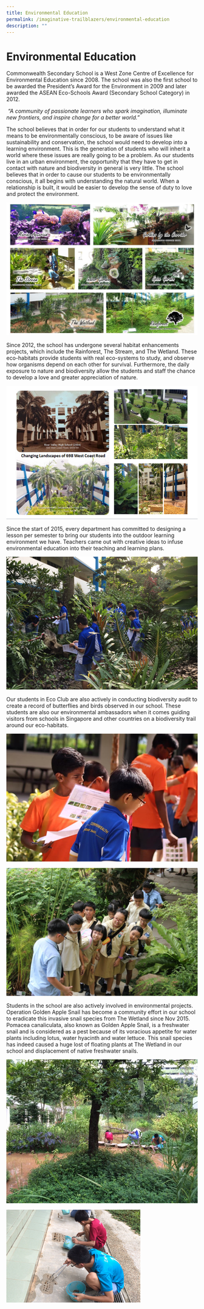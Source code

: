 ```yaml
---
title: Environmental Education
permalink: /imaginative-trailblazers/environmental-education
description: ""
---
```

Environmental Education
=======================

Commonwealth Secondary School is a West Zone Centre of Excellence for Environmental Education since 2008. The school was also the first school to be awarded the President’s Award for the Environment in 2009 and later awarded the ASEAN Eco-Schools Award (Secondary School Category) in 2012.

  

 _“A community of passionate learners who spark imagination, illuminate new frontiers, and inspire change for a better world.”_ 

  

The school believes that in order for our students to understand what it means to be environmentally conscious, to be aware of issues like sustainability and conservation, the school would need to develop into a learning environment. This is the generation of students who will inherit a world where these issues are really going to be a problem. As our students live in an urban environment, the opportunity that they have to get in contact with nature and biodiversity in general is very little. The school believes that in order to cause our students to be environmentally conscious, it all begins with understanding the natural world. When a relationship is built, it would be easier to develop the sense of duty to love and protect the environment.

![](/images/Imaginative%20Trailblazers/enviro1.jpg)

Since 2012, the school has undergone several habitat enhancements projects, which include the Rainforest, The Stream, and The Wetland. These eco-habitats provide students with real eco-systems to study, and observe how organisms depend on each other for survival. Furthermore, the daily exposure to nature and biodiversity allow the students and staff the chance to develop a love and greater appreciation of nature.


![](/images/Imaginative%20Trailblazers/enviro2.png)

Since the start of 2015, every department has committed to designing a lesson per semester to bring our students into the outdoor learning environment we have. Teachers came out with creative ideas to infuse environmental education into their teaching and learning plans.

![](/images/Imaginative%20Trailblazers/enviro3.png)


Our students in Eco Club are also actively in conducting biodiversity audit to create a record of butterflies and birds observed in our school. These students are also our environmental ambassadors when it comes guiding visitors from schools in Singapore and other countries on a biodiversity trail around our eco-habitats.

![](/images/Imaginative%20Trailblazers/enviro4.jpg)

![](/images/Imaginative%20Trailblazers/enviro5.jpg)


Students in the school are also actively involved in environmental projects. Operation Golden Apple Snail has become a community effort in our school to eradicate this invasive snail species from The Wetland since Nov 2015. Pomacea canaliculata, also known as Golden Apple Snail, is a freshwater snail and is considered as a pest because of its voracious appetite for water plants including lotus, water hyacinth and water lettuce. This snail species has indeed caused a huge lost of floating plants at The Wetland in our school and displacement of native freshwater snails.

![](/images/Imaginative%20Trailblazers/enviro6.jpg)


<img src="/images/Imaginative%20Trailblazers/enviro7.png"  
     style="width:70%">




